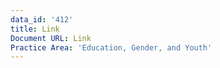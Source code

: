 ```yaml
---
data_id: '412'
title: Link
Document URL: Link
Practice Area: 'Education, Gender, and Youth'
---
```

